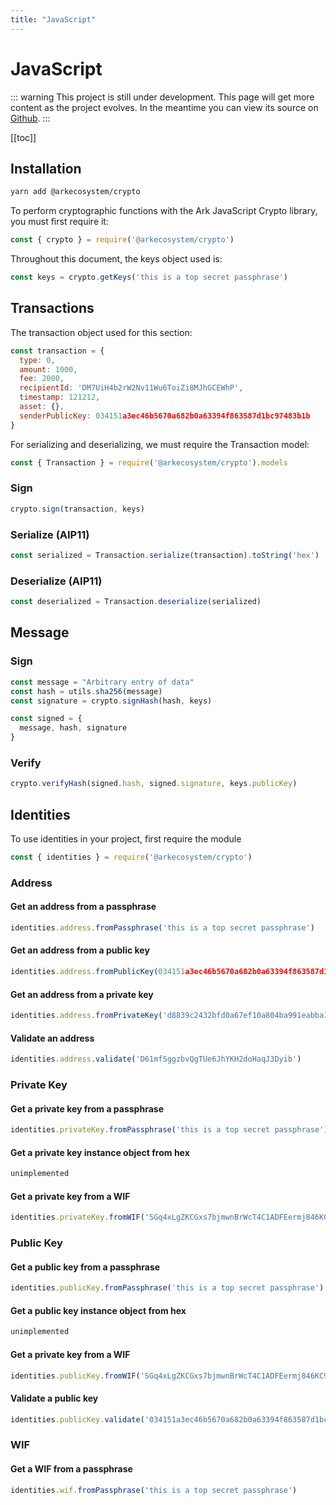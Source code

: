 ```yaml
---
title: "JavaScript"
---
```


# JavaScript

::: warning
This project is still under development. This page will get more content as the project evolves. In the meantime you can view its source on [Github](https://github.com/ArkEcosystem/core/tree/master/packages/crypto).
:::

[[toc]]

## Installation

```bash
yarn add @arkecosystem/crypto
```

To perform cryptographic functions with the Ark JavaScript Crypto library, you must first require it:

```js
const { crypto } = require('@arkecosystem/crypto')
```

Throughout this document, the keys object used is:

```js
const keys = crypto.getKeys('this is a top secret passphrase')
```

## Transactions

The transaction object used for this section:

```js
const transaction = {
  type: 0,
  amount: 1000,
  fee: 2000,
  recipientId: 'DM7UiH4b2rW2Nv11Wu6ToiZi8MJhGCEWhP',
  timestamp: 121212,
  asset: {},
  senderPublicKey: 034151a3ec46b5670a682b0a63394f863587d1bc97483b1b
}
```

For serializing and deserializing, we must require the Transaction model:

```js
const { Transaction } = require('@arkecosystem/crypto').models
```

### Sign

```js
crypto.sign(transaction, keys)
```

### Serialize (AIP11)

```js
const serialized = Transaction.serialize(transaction).toString('hex')
```

### Deserialize (AIP11)

```js
const deserialized = Transaction.deserialize(serialized)
```

## Message

### Sign

```js
const message = "Arbitrary entry of data"
const hash = utils.sha256(message)
const signature = crypto.signHash(hash, keys)

const signed = {
  message, hash, signature
}
```

### Verify

```js
crypto.verifyHash(signed.hash, signed.signature, keys.publicKey)
```
## Identities

To use identities in your project, first require the module

```js
const { identities } = require('@arkecosystem/crypto')
```

### Address

#### Get an address from a passphrase

```js
identities.address.fromPassphrase('this is a top secret passphrase')
```

#### Get an address from a public key

```js
identities.address.fromPublicKey(034151a3ec46b5670a682b0a63394f863587d1bc97483b1b)
```

#### Get an address from a private key

```js
identities.address.fromPrivateKey('d8839c2432bfd0a67ef10a804ba991eabba19f154a3d707917681d45822a5712')
```

#### Validate an address

```js
identities.address.validate('D61mfSggzbvQgTUe6JhYKH2doHaqJ3Dyib')
```

### Private Key

#### Get a private key from a passphrase

```js
identities.privateKey.fromPassphrase('this is a top secret passphrase')
```

#### Get a private key instance object from hex

```js
unimplemented
```

#### Get a private key from a WIF

```js
identities.privateKey.fromWIF('SGq4xLgZKCGxs7bjmwnBrWcT4C1ADFEermj846KC97FSv1WFD1dA')
```

### Public Key

#### Get a public key from a passphrase

```js
identities.publicKey.fromPassphrase('this is a top secret passphrase')
```

#### Get a public key instance object from hex

```js
unimplemented
```

#### Get a private key from a WIF

```js
identities.publicKey.fromWIF('SGq4xLgZKCGxs7bjmwnBrWcT4C1ADFEermj846KC97FSv1WFD1dA')
```

#### Validate a public key

```js
identities.publicKey.validate('034151a3ec46b5670a682b0a63394f863587d1bc97483b1b6c70eb58e7f0aed192')
```

### WIF

#### Get a WIF from a passphrase

```js
identities.wif.fromPassphrase('this is a top secret passphrase')
```
